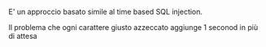 E' un approccio basato simile al time based SQL injection.


Il problema che ogni carattere giusto azzeccato aggiunge 1 seconod in più di attesa